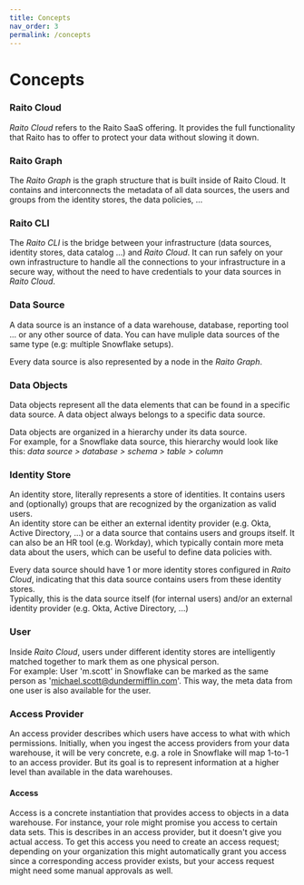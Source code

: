 ```yaml
---
title: Concepts
nav_order: 3
permalink: /concepts
---
```

# Concepts

### Raito Cloud
*Raito Cloud* refers to the Raito SaaS offering. It provides the full functionality that Raito has to offer to protect your data without slowing it down.

### Raito Graph
The *Raito Graph* is the graph structure that is built inside of Raito Cloud. It contains and interconnects the metadata of all data sources, the users and groups from the identity stores, the data policies, ...

### Raito CLI
The *Raito CLI* is the bridge between your infrastructure (data sources, identity stores, data catalog ...) and *Raito Cloud*. It can run safely on your own infrastructure to handle all the connections to your infrastructure in a secure way, without the need to have credentials to your data sources in *Raito Cloud*.

<!-- 
re-enable when it's available in the UI
### Tags
Meta data is highly important in Raito. Within *Raito Cloud* meta data is represented as tags. 

Tags can be specified on most elements in the *Raito Graph*. Tags will be inherited by other nodes in the graph where it makes sense. 
-->

### Data Source
A data source is an instance of a data warehouse, database, reporting tool ... or any other source of data. You can have muliple data sources of the same type (e.g: multiple Snowflake setups).

Every data source is also represented by a node in the *Raito Graph*.

### Data Objects
Data objects represent all the data elements that can be found in a specific data source. A data object always belongs to a specific data source.

Data objects are organized in a hierarchy under its data source.<br>
For example, for a Snowflake data source, this hierarchy would look like this: *data source > database > schema > table > column*

### Identity Store
An identity store, literally represents a store of identities. It contains users and (optionally) groups that are recognized by the organization as valid users.<br>
An identity store can be either an external identity provider (e.g. Okta, Active Directory, ...) or a data source that contains users and groups itself. It can also be an HR tool (e.g. Workday), which typically contain more meta data about the users, which can be useful to define data policies with.

Every data source should have 1 or more identity stores configured in *Raito Cloud*, indicating that this data source contains users from these identity stores.<br>
Typically, this is the data source itself (for internal users) and/or an external identity provider (e.g. Okta, Active Directory, ...)

### User
Inside *Raito Cloud*, users under different identity stores are intelligently matched together to mark them as one physical person. <br>
For example: User 'm.scott' in Snowflake can be marked as the same person as 'michael.scott@dundermifflin.com'. This way, the meta data from one user is also available for the user.

<!-- 
TODO: re-enable when it's available in the UI
### Group
(User) Groups are imported as is into *Raito Cloud*, from the identity stores. Users will inherited the meta data from the groups they are in. 
-->

### Access Provider
An access provider describes which users have access to what with which permissions. Initially, when you ingest the access providers from your data warehouse, it will be 
very concrete, e.g. a role in Snowflake will map 1-to-1 to an access provider. But its goal is to represent information at a higher level than available in the data warehouses. 

#### Access

Access is a concrete instantiation that provides access to objects in a data warehouse. For instance, your role might promise you access to certain data sets. This is describes in an 
access provider, but it doesn't give you actual access. To get this access you need to create an access request; depending on your organization this might automatically grant you access since a corresponding access provider exists, but your access request might need some manual approvals as well.
